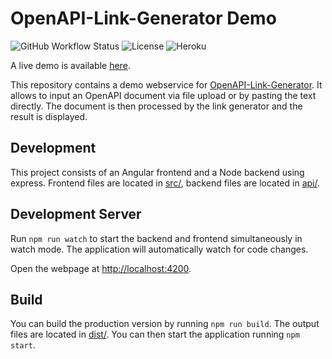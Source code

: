 # OpenAPI-Link-Generator Demo

![GitHub Workflow Status](https://img.shields.io/github/workflow/status/rwth-acis/openapi-link-generator-demo/CI)
![License](https://img.shields.io/github/license/rwth-acis/openapi-link-generator-demo)
![Heroku](https://heroku-badge.herokuapp.com/?app=openapi-link-generator)

A live demo is available [here](https://openapi-link-generator.herokuapp.com).

This repository contains a demo webservice for [OpenAPI-Link-Generator](https://github.com/rwth-acis/openapi-link-generator).
It allows to input an OpenAPI document via file upload or by pasting the text directly.
The document is then processed by the link generator and the result is displayed.

## Development

This project consists of an Angular frontend and a Node backend using express.
Frontend files are located in [src/](src/), backend files are located in [api/](api/).

## Development Server

Run `npm run watch` to start the backend and frontend simultaneously in watch mode.
The application will automatically watch for code changes.

Open the webpage at [http://localhost:4200](http://localhost:4200).

## Build

You can build the production version by running `npm run build`.
The output files are located in [dist/](dist/).
You can then start the application running `npm start`.
